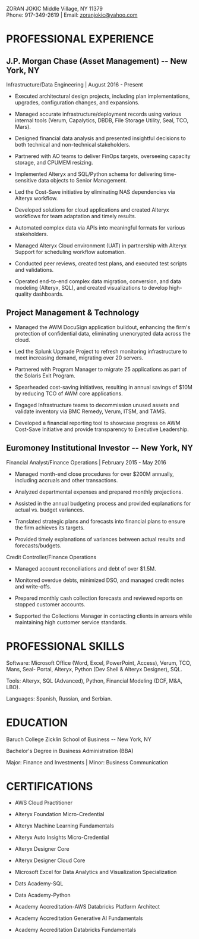 ZORAN JOKIC
Middle Village, NY 11379\
Phone: 917-349-2619 \| Email: zoranjokic@yahoo.com

# PROFESSIONAL EXPERIENCE

## J.P. Morgan Chase (Asset Management) -- New York, NY

Infrastructure/Data Engineering \| August 2016 - Present

-   Executed architectural design projects, including plan
    implementations, upgrades, configuration changes, and expansions.

-   Managed accurate infrastructure/deployment records using various
    internal tools (Verum, Capalytics, DBDB, File Storage Utility, Seal,
    TCO, Mars).

-   Designed financial data analysis and presented insightful decisions
    to both technical and non-technical stakeholders.

-   Partnered with AO teams to deliver FinOps targets, overseeing
    capacity storage, and CPUMEM resizing.

-   Implemented Alteryx and SQL/Python schema for delivering
    time-sensitive data objects to Senior Management.

-   Led the Cost-Save initiative by eliminating NAS dependencies via
    Alteryx workflow.

-   Developed solutions for cloud applications and created Alteryx
    workflows for team adaptation and timely results.

-   Automated complex data via APIs into meaningful formats for various
    stakeholders.

-   Managed Alteryx Cloud environment (UAT) in partnership with Alteryx
    Support for scheduling workflow automation.

-   Conducted peer reviews, created test plans, and executed test
    scripts and validations.

-   Operated end-to-end complex data migration, conversion, and data
    modeling (Alteryx, SQL), and created visualizations to develop
    high-quality dashboards.

## Project Management & Technology

-   Managed the AWM DocuSign application buildout, enhancing the firm\'s
    protection of confidential data, eliminating unencrypted data across
    the cloud.

-   Led the Splunk Upgrade Project to refresh monitoring infrastructure
    to meet increasing demand, migrating over 20 servers.

-   Partnered with Program Manager to migrate 25 applications as part of
    the Solaris Exit Program.

-   Spearheaded cost-saving initiatives, resulting in annual savings of
    \$10M by reducing TCO of AWM core applications.

-   Engaged Infrastructure teams to decommission unused assets and
    validate inventory via BMC Remedy, Verum, ITSM, and TAMS.

-   Developed a financial reporting tool to showcase progress on AWM
    Cost-Save Initiative and provide transparency to Executive
    Leadership.

## Euromoney Institutional Investor -- New York, NY

Financial Analyst/Finance Operations \| February 2015 - May 2016

-   Managed month-end close procedures for over \$200M annually,
    including accruals and other transactions.

-   Analyzed departmental expenses and prepared monthly projections.

-   Assisted in the annual budgeting process and provided explanations
    for actual vs. budget variances.

-   Translated strategic plans and forecasts into financial plans to
    ensure the firm achieves its targets.

-   Provided timely explanations of variances between actual results and
    forecasts/budgets.

Credit Controller/Finance Operations

-   Managed account reconciliations and debt of over \$1.5M.

-   Monitored overdue debts, minimized DSO, and managed credit notes and
    write-offs.

-   Prepared monthly cash collection forecasts and reviewed reports on
    stopped customer accounts.

-   Supported the Collections Manager in contacting clients in arrears
    while maintaining high customer service standards.

# PROFESSIONAL SKILLS

Software: Microsoft Office (Word, Excel, PowerPoint, Access), Verum,
TCO, Mans, Seal- Portal, Alteryx, Python (Dev Shell & Alteryx Designer),
SQL.

Tools: Alteryx, SQL (Advanced), Python, Financial Modeling (DCF, M&A,
LBO).

Languages: Spanish, Russian, and Serbian.

# EDUCATION

Baruch College Zicklin School of Business -- New York, NY

Bachelor's Degree in Business Administration (BBA)

Major: Finance and Investments \| Minor: Business Communication

# CERTIFICATIONS

-   AWS Cloud Practitioner

-   Alteryx Foundation Micro-Credential

-   Alteryx Machine Learning Fundamentals

-   Alteryx Auto Insights Micro-Credential

-   Alteryx Designer Core

-   Alteryx Designer Cloud Core

-   Microsoft Excel for Data Analytics and Visualization Specialization

-   Dats Academy-SQL

-   Data Academy-Python

-   Academy Accreditation-AWS Databricks Platform Architect

-   Academy Accreditation Generative AI Fundamentals

-   Academy Accreditation Databricks Fundamentals
